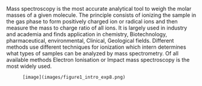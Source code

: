 Mass spectroscopy is the most accurate analytical tool to weigh the molar masses of a given molecule. The principle consists of ionizing the sample in the gas phase to form positively charged ion or radical ions and then measure the mass to charge ratio of all ions. It is largely used in industry and academia and finds application in chemistry, Biotechnology, pharmaceutical, environmental, Clinical, Geological fields. Different methods use different techniques for ionization which intern determines what types of samples can be analyzed by mass spectrometry. Of all available methods Electron Ionisation or Impact mass spectroscopy is the most widely used.

          [image](images/figure1_intro_exp8.png)
